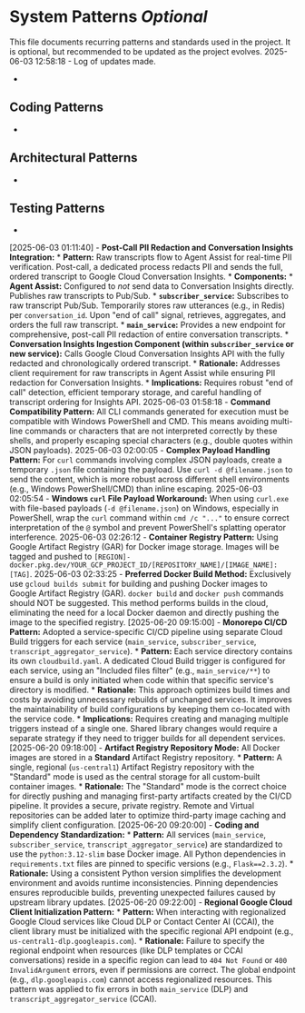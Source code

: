 # System Patterns *Optional*

This file documents recurring patterns and standards used in the project.
It is optional, but recommended to be updated as the project evolves.
2025-06-03 12:58:18 - Log of updates made.

*

## Coding Patterns

*   

## Architectural Patterns

*   

## Testing Patterns

*
[2025-06-03 01:11:40] - **Post-Call PII Redaction and Conversation Insights Integration:**
    *   **Pattern:** Raw transcripts flow to Agent Assist for real-time PII verification. Post-call, a dedicated process redacts PII and sends the full, ordered transcript to Google Cloud Conversation Insights.
    *   **Components:**
        *   **Agent Assist:** Configured to *not* send data to Conversation Insights directly. Publishes raw transcripts to Pub/Sub.
        *   **`subscriber_service`:** Subscribes to raw transcript Pub/Sub. Temporarily stores raw utterances (e.g., in Redis) per `conversation_id`. Upon "end of call" signal, retrieves, aggregates, and orders the full raw transcript.
        *   **`main_service`:** Provides a new endpoint for comprehensive, post-call PII redaction of entire conversation transcripts.
        *   **Conversation Insights Ingestion Component (within `subscriber_service` or new service):** Calls Google Cloud Conversation Insights API with the fully redacted and chronologically ordered transcript.
    *   **Rationale:** Addresses client requirement for raw transcripts in Agent Assist while ensuring PII redaction for Conversation Insights.
    *   **Implications:** Requires robust "end of call" detection, efficient temporary storage, and careful handling of transcript ordering for Insights API.
2025-06-03 01:58:18 - **Command Compatibility Pattern:** All CLI commands generated for execution must be compatible with Windows PowerShell and CMD. This means avoiding multi-line commands or characters that are not interpreted correctly by these shells, and properly escaping special characters (e.g., double quotes within JSON payloads).
2025-06-03 02:00:05 - **Complex Payload Handling Pattern:** For `curl` commands involving complex JSON payloads, create a temporary `.json` file containing the payload. Use `curl -d @filename.json` to send the content, which is more robust across different shell environments (e.g., Windows PowerShell/CMD) than inline escaping.
2025-06-03 02:05:54 - **Windows `curl` File Payload Workaround:** When using `curl.exe` with file-based payloads (`-d @filename.json`) on Windows, especially in PowerShell, wrap the `curl` command within `cmd /c "..."` to ensure correct interpretation of the `@` symbol and prevent PowerShell's splatting operator interference.
2025-06-03 02:26:12 - **Container Registry Pattern:** Using Google Artifact Registry (GAR) for Docker image storage. Images will be tagged and pushed to `[REGION]-docker.pkg.dev/YOUR_GCP_PROJECT_ID/[REPOSITORY_NAME]/[IMAGE_NAME]:[TAG]`.
2025-06-03 02:33:25 - **Preferred Docker Build Method:** Exclusively use `gcloud builds submit` for building and pushing Docker images to Google Artifact Registry (GAR). `docker build` and `docker push` commands should NOT be suggested. This method performs builds in the cloud, eliminating the need for a local Docker daemon and directly pushing the image to the specified registry.
[2025-06-20 09:15:00] - **Monorepo CI/CD Pattern:** Adopted a service-specific CI/CD pipeline using separate Cloud Build triggers for each service (`main_service`, `subscriber_service`, `transcript_aggregator_service`).
    *   **Pattern:** Each service directory contains its own `cloudbuild.yaml`. A dedicated Cloud Build trigger is configured for each service, using an "Included files filter" (e.g., `main_service/**`) to ensure a build is only initiated when code within that specific service's directory is modified.
    *   **Rationale:** This approach optimizes build times and costs by avoiding unnecessary rebuilds of unchanged services. It improves the maintainability of build configurations by keeping them co-located with the service code.
    *   **Implications:** Requires creating and managing multiple triggers instead of a single one. Shared library changes would require a separate strategy if they need to trigger builds for all dependent services.
[2025-06-20 09:18:00] - **Artifact Registry Repository Mode:** All Docker images are stored in a **Standard** Artifact Registry repository.
    *   **Pattern:** A single, regional (`us-central1`) Artifact Registry repository with the "Standard" mode is used as the central storage for all custom-built container images.
    *   **Rationale:** The "Standard" mode is the correct choice for directly pushing and managing first-party artifacts created by the CI/CD pipeline. It provides a secure, private registry. Remote and Virtual repositories can be added later to optimize third-party image caching and simplify client configuration.
[2025-06-20 09:20:00] - **Coding and Dependency Standardization:**
    *   **Pattern:** All services (`main_service`, `subscriber_service`, `transcript_aggregator_service`) are standardized to use the `python:3.12-slim` base Docker image. All Python dependencies in `requirements.txt` files are pinned to specific versions (e.g., `Flask==2.3.2`).
    *   **Rationale:** Using a consistent Python version simplifies the development environment and avoids runtime inconsistencies. Pinning dependencies ensures reproducible builds, preventing unexpected failures caused by upstream library updates.
[2025-06-20 09:22:00] - **Regional Google Cloud Client Initialization Pattern:**
    *   **Pattern:** When interacting with regionalized Google Cloud services like Cloud DLP or Contact Center AI (CCAI), the client library must be initialized with the specific regional API endpoint (e.g., `us-central1-dlp.googleapis.com`).
    *   **Rationale:** Failure to specify the regional endpoint when resources (like DLP templates or CCAI conversations) reside in a specific region can lead to `404 Not Found` or `400 InvalidArgument` errors, even if permissions are correct. The global endpoint (e.g., `dlp.googleapis.com`) cannot access regionalized resources. This pattern was applied to fix errors in both `main_service` (DLP) and `transcript_aggregator_service` (CCAI).